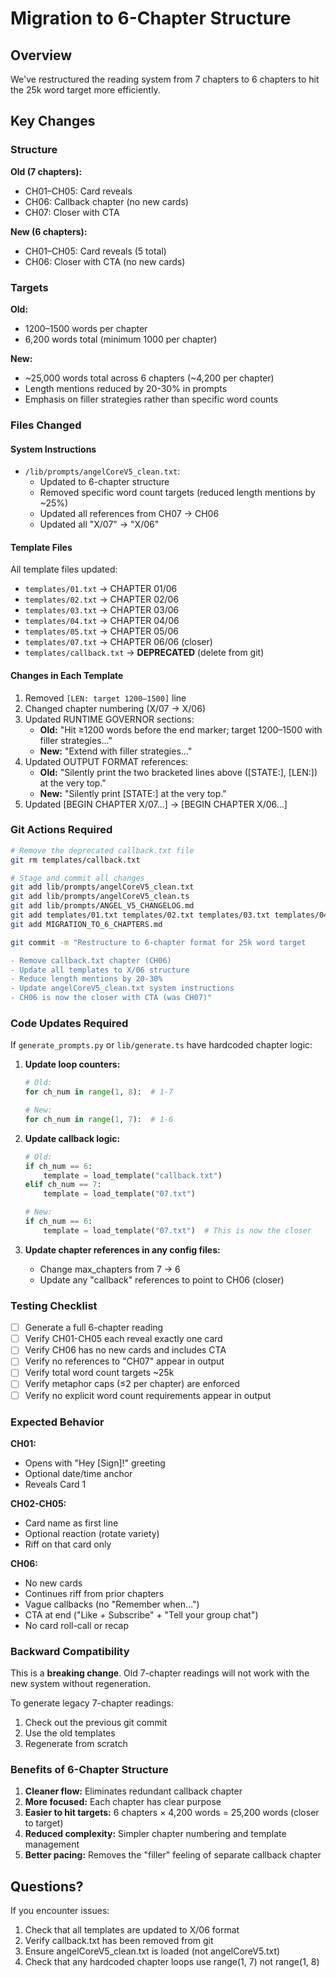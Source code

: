 # Migration to 6-Chapter Structure

## Overview
We've restructured the reading system from 7 chapters to 6 chapters to hit the 25k word target more efficiently.

## Key Changes

### Structure
**Old (7 chapters):**
- CH01–CH05: Card reveals
- CH06: Callback chapter (no new cards)
- CH07: Closer with CTA

**New (6 chapters):**
- CH01–CH05: Card reveals (5 total)
- CH06: Closer with CTA (no new cards)

### Targets
**Old:**
- 1200–1500 words per chapter
- 6,200 words total (minimum 1000 per chapter)

**New:**
- ~25,000 words total across 6 chapters (~4,200 per chapter)
- Length mentions reduced by 20-30% in prompts
- Emphasis on filler strategies rather than specific word counts

### Files Changed

#### System Instructions
- `/lib/prompts/angelCoreV5_clean.txt`:
  - Updated to 6-chapter structure
  - Removed specific word count targets (reduced length mentions by ~25%)
  - Updated all references from CH07 → CH06
  - Updated all "X/07" → "X/06"

#### Template Files
All template files updated:
- `templates/01.txt` → CHAPTER 01/06
- `templates/02.txt` → CHAPTER 02/06
- `templates/03.txt` → CHAPTER 03/06
- `templates/04.txt` → CHAPTER 04/06
- `templates/05.txt` → CHAPTER 05/06
- `templates/07.txt` → CHAPTER 06/06 (closer)
- `templates/callback.txt` → **DEPRECATED** (delete from git)

#### Changes in Each Template
1. Removed `[LEN: target 1200–1500]` line
2. Changed chapter numbering (X/07 → X/06)
3. Updated RUNTIME GOVERNOR sections:
   - **Old:** "Hit ≥1200 words before the end marker; target 1200–1500 with filler strategies..."
   - **New:** "Extend with filler strategies..."
4. Updated OUTPUT FORMAT references:
   - **Old:** "Silently print the two bracketed lines above ([STATE:], [LEN:]) at the very top."
   - **New:** "Silently print [STATE:] at the very top."
5. Updated [BEGIN CHAPTER X/07...] → [BEGIN CHAPTER X/06...]

### Git Actions Required

```bash
# Remove the deprecated callback.txt file
git rm templates/callback.txt

# Stage and commit all changes
git add lib/prompts/angelCoreV5_clean.txt
git add lib/prompts/angelCoreV5_clean.ts
git add lib/prompts/ANGEL_V5_CHANGELOG.md
git add templates/01.txt templates/02.txt templates/03.txt templates/04.txt templates/05.txt templates/07.txt
git add MIGRATION_TO_6_CHAPTERS.md

git commit -m "Restructure to 6-chapter format for 25k word target

- Remove callback.txt chapter (CH06)
- Update all templates to X/06 structure
- Reduce length mentions by 20-30%
- Update angelCoreV5_clean.txt system instructions
- CH06 is now the closer with CTA (was CH07)"
```

### Code Updates Required

If `generate_prompts.py` or `lib/generate.ts` have hardcoded chapter logic:

1. **Update loop counters:**
   ```python
   # Old:
   for ch_num in range(1, 8):  # 1-7
   
   # New:
   for ch_num in range(1, 7):  # 1-6
   ```

2. **Update callback logic:**
   ```python
   # Old:
   if ch_num == 6:
       template = load_template("callback.txt")
   elif ch_num == 7:
       template = load_template("07.txt")
   
   # New:
   if ch_num == 6:
       template = load_template("07.txt")  # This is now the closer
   ```

3. **Update chapter references in any config files:**
   - Change max_chapters from 7 → 6
   - Update any "callback" references to point to CH06 (closer)

### Testing Checklist

- [ ] Generate a full 6-chapter reading
- [ ] Verify CH01-CH05 each reveal exactly one card
- [ ] Verify CH06 has no new cards and includes CTA
- [ ] Verify no references to "CH07" appear in output
- [ ] Verify total word count targets ~25k
- [ ] Verify metaphor caps (≤2 per chapter) are enforced
- [ ] Verify no explicit word count requirements appear in output

### Expected Behavior

**CH01:**
- Opens with "Hey [Sign]!" greeting
- Optional date/time anchor
- Reveals Card 1

**CH02-CH05:**
- Card name as first line
- Optional reaction (rotate variety)
- Riff on that card only

**CH06:**
- No new cards
- Continues riff from prior chapters
- Vague callbacks (no "Remember when...")
- CTA at end ("Like + Subscribe" + "Tell your group chat")
- No card roll-call or recap

### Backward Compatibility

This is a **breaking change**. Old 7-chapter readings will not work with the new system without regeneration.

To generate legacy 7-chapter readings:
1. Check out the previous git commit
2. Use the old templates
3. Regenerate from scratch

### Benefits of 6-Chapter Structure

1. **Cleaner flow:** Eliminates redundant callback chapter
2. **More focused:** Each chapter has clear purpose
3. **Easier to hit targets:** 6 chapters × 4,200 words = 25,200 words (closer to target)
4. **Reduced complexity:** Simpler chapter numbering and template management
5. **Better pacing:** Removes the "filler" feeling of separate callback chapter

## Questions?

If you encounter issues:
1. Check that all templates are updated to X/06 format
2. Verify callback.txt has been removed from git
3. Ensure angelCoreV5_clean.txt is loaded (not angelCoreV5.txt)
4. Check that any hardcoded chapter loops use range(1, 7) not range(1, 8)


